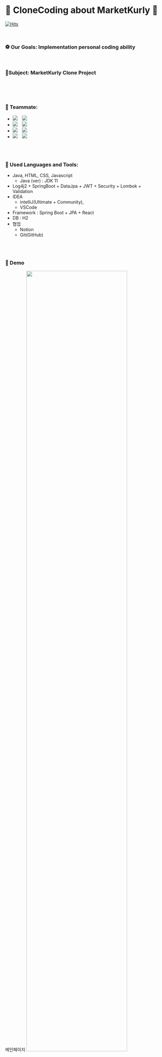 # 👋 CloneCoding about MarketKurly 👋

[![Hits](https://hits.seeyoufarm.com/api/count/incr/badge.svg?url=https%3A%2F%2Fgithub.com%2FHGJ-marketkurly-clonecoding%2FBackend&count_bg=%2379C83D&title_bg=%23555555&icon=&icon_color=%23E7E7E7&title=hits&edge_flat=false)](https://hits.seeyoufarm.com)

    
<br />

### :soccer: Our Goals: Implementation personal coding ability

<br />


### :microphone:Subject: MarketKurly Clone Project

<br />
<br />
<br />

### :two_men_holding_hands: Teammate: 

* <img 
          src="https://img.shields.io/badge/Yaryung-FE,BE,DB-green"/>
          <a href="https://www.instagram.com/difud1106/?hl=ko">
    <img 
        src="http://img.shields.io/badge/-difud1106-white?style=flat&logo=Instagram&link=https://instagram.com/alpox.dev/"
        style="height : auto; margin-left : 10px; margin-right : 10px;"/>
</a><br />
*  <img 
          src="https://img.shields.io/badge/Raehyeon-FE,BE,DB-blue"/>
          <a href="https://www.instagram.com/raehyeon._.aa/?hl=ko">
    <img 
        src="http://img.shields.io/badge/-raehyeon._.a-white?style=flat&logo=Instagram&link=https://instagram.com/alpox.dev/"
        style="height : auto; margin-left : 10px; margin-right : 10px;"/>
</a><br />
* <img 
          src="https://img.shields.io/badge/Jaekyun-FE,BE,DB-blue"/>
          <a href="https://www.instagram.com/xi_kyun/?hl=ko">
    <img 
        src="http://img.shields.io/badge/-xi_kyun-white?style=flat&logo=Instagram&link=https://instagram.com/alpox.dev/"
        style="height : auto; margin-left : 10px; margin-right : 10px;"/>
</a><br />
* <img 
          src="https://img.shields.io/badge/Yeji-FE,BE,DB-green"/> <a href="https://www.instagram.com/yeji6_5/?hl=ko">
    <img 
        src="http://img.shields.io/badge/-yeji6_5-white?style=flat&logo=Instagram&link=https://instagram.com/alpox.dev/"
        style="height : auto; margin-left : 10px; margin-right : 10px;"/>
</a><br />
<br />
<br />

### :wrench: Used  Languages and Tools: 
 - Java, HTML, CSS, Javascript
    - Java (ver) : JDK 11
 -  Log4j2 + SpringBoot + DataJpa + JWT + Security + Lombok + Validation
- IDEA 
    - intelliJ(Ultimate + Community),
    - VSCode
- Framework : Spring Boot + JPA + React
- DB : H2
- 협업
    - Notion
    - Git(GitHub)


<br />
<br />

### 🌱 Demo
메인페이지
<img width="80%" src="https://user-images.githubusercontent.com/97384342/175785616-9725d386-43ea-4b5e-b15e-088e95f3795c.png"/>

로그인
<img width="80%" src="https://user-images.githubusercontent.com/97384342/175785620-32564dcf-7d76-4437-8020-e808f08f94c6.png"/>

회원가입
<img width="80%" src="https://user-images.githubusercontent.com/97384342/175785622-73730ba0-ab06-4f64-9c4e-8162c482b1e7.png"/>

상품상세
<img width="80%" src="https://user-images.githubusercontent.com/97384342/175785642-c09ad6e0-5bc3-4044-b024-b58d41988cec.png"/>


<br />
<br />

### 💻 System structure


<br />
<br />


### :mag_right: Design structure 

<br />
<br />



### :nut_and_bolt: Database Structure




### :smile: Have a Good JoB! :wink:
-----------------------------
